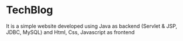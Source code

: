 # TechBlog
It is a simple website developed using Java as backend (Servlet &amp; JSP, JDBC, MySQL) and Html, Css, Javascript as frontend
